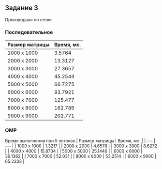 ## Задание 3
Производная по сетке

### Последовательное
| Размер матрицы | Время, мс. |
| --- | --- |
| 1000 x 1000 | 3.5764 |
| 2000 x 2000 | 13.3127 |
| 3000 x 3000 | 27.3657 |
| 4000 x 4000 | 45.2544 |
| 5000 x 5000 | 66.7275 |
| 6000 x 6000 | 93.7921 |
| 7000 x 7000 | 125.477 |
| 8000 x 8000 | 162.786 |
| 9000 x 9000 | 202.771 |


### OMP
Время выполнения при 5 потоках
| Размер матрицы | Время, мс. |
| --- | --- |
| 1000 x 1000 | 1.3217 |
| 2000 x 2000 | 4.6578 |
| 3000 x 3000 | 8.6272 |
| 4000 x 4000 | 15.8734 |
| 5000 x 5000 | 25.1446 |
| 6000 x 6000 | 39.1362 |
| 7000 x 7000 | 52.031 |
| 8000 x 8000 | 53.2514 |
| 9000 x 9000 | 65.2333 |